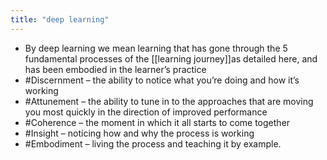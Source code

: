 ```yaml
---
title: "deep learning"
---
```


- By deep learning we mean learning that has gone through the 5 fundamental processes of the [[learning journey]]as detailed here, and has been embodied in the learner’s practice<span id='ATSLpHMfr'/>
- #Discernment – the ability to notice what you’re doing and how it’s working<span id='5-ApyWr80'/>
- #Attunement – the ability to tune in to the approaches that are moving you most quickly in the direction of improved performance<span id='6xyi3VCiN'/>
- #Coherence – the moment in which it all starts to come together<span id='Ed3Dpsedo'/>
- #Insight – noticing how and why the process is working<span id='Sn0y2yYvh'/>
- #Embodiment – living the process and teaching it by example.<span id='C5tFjAJCG'/>
